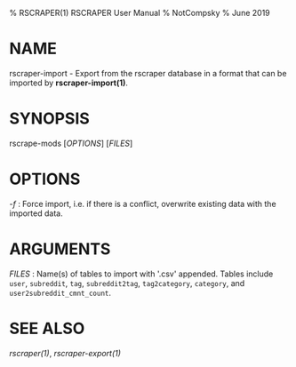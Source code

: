 % RSCRAPER(1) RSCRAPER User Manual
% NotCompsky
% June 2019

# NAME

rscraper-import - Export from the rscraper database in a format that can be imported by **rscraper-import(1)**.

# SYNOPSIS

rscrape-mods [*OPTIONS*] [*FILES*]

# OPTIONS

*-f*
:   Force import, i.e. if there is a conflict, overwrite existing data with the imported data.

# ARGUMENTS

*FILES*
:   Name(s) of tables to import with '.csv' appended. Tables include `user`, `subreddit`, `tag`, `subreddit2tag`, `tag2category`, `category`, and `user2subreddit_cmnt_count`.

# SEE ALSO

*rscraper(1)*, *rscraper-export(1)*
